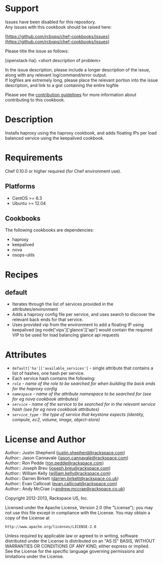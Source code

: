 Support
=======

Issues have been disabled for this repository.  
Any issues with this cookbook should be raised here:

[https://github.com/rcbops/chef-cookbooks/issues](https://github.com/rcbops/chef-cookbooks/issues)

Please title the issue as follows:

[openstack-ha]: \<short description of problem\>

In the issue description, please include a longer description of the issue, along with any relevant log/command/error output.  
If logfiles are extremely long, please place the relevant portion into the issue description, and link to a gist containing the entire logfile

Please see the [contribution guidelines](CONTRIBUTING.md) for more information about contributing to this cookbook.

Description
===========

Installs haproxy using the haproxy cookbook, and adds floating IPs per load balanced service using the keepalived cookbook.


Requirements
============

Chef 0.10.0 or higher required (for Chef environment use).

Platforms
--------

* CentOS >= 6.3
* Ubuntu >= 12.04

Cookbooks
---------

The following cookbooks are dependencies:

* haproxy
* keepalived
* nova
* osops-utils

Recipes
=======

default
----
- Iterates through the list of services provided in the attributes/environment
- Adds a haproxy config file per service, and uses search to discover the relevant back ends for that service.
- Uses provided vip from the environment to add a floating IP using keepalived (eg node['vips']['glance']['api'] would contain the required VIP to be used for load balancing glance api requests


Attributes
==========

* `default['ha']['available_services']` - single attribute that contains a list of hashes, one hash per service.  
* Each service hash contains the following:  
 * _`role` - name of the role to be searched for when building the back ends for the haproxy config_
 * _`namespace` - name of the attribute namespace to be searched for (see for eg nova cookbook attributes)_
 * _`service` - name of the service to be searched for in the relevant service hash (see for eg nova cookbook attributes)_
 * _`service_type` - the type of service that keystone expects (identity, compute, ec2, volume, image, object-store)_


License and Author
==================

Author:: Justin Shepherd (<justin.shepherd@rackspace.com>)  
Author:: Jason Cannavale (<jason.cannavale@rackspace.com>)  
Author:: Ron Pedde (<ron.pedde@rackspace.com>)  
Author:: Joseph Breu (<joseph.breu@rackspace.com>)  
Author:: William Kelly (<william.kelly@rackspace.com>)  
Author:: Darren Birkett (<darren.birkett@rackspace.co.uk>)  
Author:: Evan Callicoat (<evan.callicoat@rackspace.com>)  
Author:: Andy McCrae (<andrew.mccrae@rackspace.co.uk)  

Copyright 2012-2013, Rackspace US, Inc.

Licensed under the Apache License, Version 2.0 (the "License");
you may not use this file except in compliance with the License.
You may obtain a copy of the License at

    http://www.apache.org/licenses/LICENSE-2.0

Unless required by applicable law or agreed to in writing, software
distributed under the License is distributed on an "AS IS" BASIS,
WITHOUT WARRANTIES OR CONDITIONS OF ANY KIND, either express or implied.
See the License for the specific language governing permissions and
limitations under the License.
